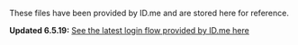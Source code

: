 These files have been provided by ID.me and are stored here for reference.

**Updated 6.5.19:** [See the latest login flow provided by ID.me here](https://github.com/department-of-veterans-affairs/vets.gov-team/blob/master/Products/Identity/Login/IDme/VA.gov%20ID.me%20User%20Flow%20Overview%2006-05-2019.pdf)
